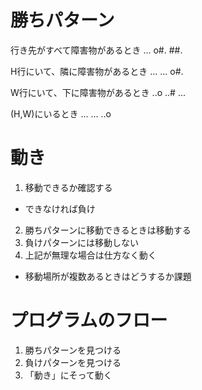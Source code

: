 # 勝ちパターン
行き先がすべて障害物があるとき
...
o#.
##.

H行にいて、隣に障害物があるとき
...
...
o#.

W行にいて、下に障害物があるとき
..o
..#
...

(H,W)にいるとき
...
...
..o

# 動き
1. 移動できるか確認する
  - できなければ負け
2. 勝ちパターンに移動できるときは移動する
3. 負けパターンには移動しない
4. 上記が無理な場合は仕方なく動く
  - 移動場所が複数あるときはどうするか課題

# プログラムのフロー
1. 勝ちパターンを見つける
2. 負けパターンを見つける
3. 「動き」にそって動く
